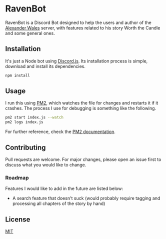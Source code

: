 # RavenBot

RavenBot is a Discord Bot designed to help the users and author of the [Alexander Wales](http://alexanderwales.com/) server, with features related to his story Worth the Candle and some general ones.

## Installation

It's just a Node bot using [Discord.js](https://discord.js.org/). Its installation process is simple, download and install its dependencies.

```bash
npm install
```

## Usage
I run this using [PM2](https://pm2.keymetrics.io), which watches the file for changes and restarts it if it crashes. The process I use for debugging is something like the following.

```bash
pm2 start index.js --watch
pm2 logs index.js
```

For further reference, check the [PM2 documentation](https://pm2.keymetrics.io/docs/usage/quick-start/).

## Contributing
Pull requests are welcome. For major changes, please open an issue first to discuss what you would like to change.

### Roadmap
Features I would like to add in the future are listed below:
* A search feature that doesn't suck (would probably require tagging and processing all chapters of the story by hand)

## License
[MIT](https://choosealicense.com/licenses/mit/)
